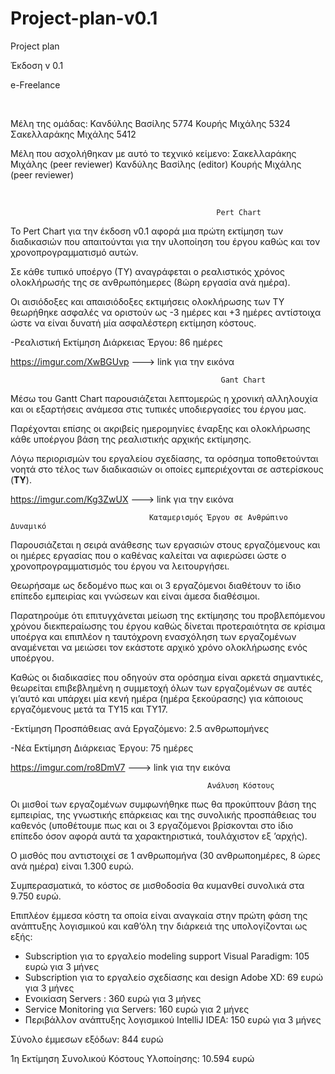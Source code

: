 # Project-plan-v0.1
Project plan

Έκδοση v 0.1


e-Freelance

 

Μέλη της ομάδας: 
Κανδύλης Βασίλης 5774
Κουρής Μιχάλης 5324
Σακελλαράκης Μιχάλης 5412

Μέλη που ασχολήθηκαν με αυτό το τεχνικό κείμενο:
Σακελλαράκης Μιχάλης (peer reviewer)
Κανδύλης Βασίλης (editor)
Κουρής Μιχάλης (peer reviewer)

 



                                                  Pert Chart 



Το Pert Chart  για την έκδοση v0.1 αφορά μια πρώτη εκτίμηση των διαδικασιών που απαιτούνται για την υλοποίηση του έργου καθώς και τον χρονοπρογραμματισμό αυτών.

Σε κάθε τυπικό υποέργο (ΤΥ) αναγράφεται ο ρεαλιστικός χρόνος ολοκλήρωσής της σε ανθρωπόημερες (8ώρη εργασία ανά ημέρα).

Οι αισιόδοξες και απαισιόδοξες εκτιμήσεις ολοκλήρωσης των ΤΥ θεωρήθηκε ασφαλές να οριστούν ως -3 ημέρες και +3 ημέρες αντίστοιχα ώστε να είναι δυνατή μία ασφαλέστερη εκτίμηση κόστους.



-Ρεαλιστική Εκτίμηση Διάρκειας Έργου: 86 ημέρες



https://imgur.com/XwBGUvp ---> link για την εικόνα




         

                                                   Gant Chart



Mέσω του Gantt Chart παρουσιάζεται λεπτομερώς η χρονική αλληλουχία και οι εξαρτήσεις ανάμεσα στις τυπικές υποδιεργασίες του έργου μας.

Παρέχονται επίσης οι ακριβείς ημερομηνίες έναρξης και ολοκλήρωσης κάθε υποέργου βάση της ρεαλιστικής αρχικής εκτίμησης.

Λόγω περιορισμών του εργαλείου σχεδίασης, τα ορόσημα τοποθετούνται νοητά στο τέλος των διαδικασιών οι οποίες εμπεριέχονται σε αστερίσκους (****ΤΥ****).


                   
                  
https://imgur.com/Kg3ZwUX ---> link για την εικόνα
         
                     
                  



                                   Καταμερισμός Έργου σε Ανθρώπινο Δυναμικό    




Παρουσιάζεται η σειρά ανάθεσης των εργασιών στους εργαζόμενους και οι ημέρες εργασίας που ο καθένας καλείται να αφιερώσει ώστε ο χρονοπρογραμματισμός του έργου να λειτουργήσει.


Θεωρήσαμε ως δεδομένο πως και οι 3 εργαζόμενοι διαθέτουν το ίδιο επίπεδο εμπειρίας και γνώσεων και είναι άμεσα διαθέσιμοι.


Παρατηρούμε ότι επιτυγχάνεται μείωση της εκτίμησης του προβλεπόμενου χρόνου διεκπεραίωσης του έργου καθώς δίνεται προτεραιότητα σε κρίσιμα υποέργα και επιπλέον η ταυτόχρονη ενασχόληση των εργαζομένων αναμένεται να μειώσει τον εκάστοτε αρχικό χρόνο ολοκλήρωσης ενός υποέργου.


Καθώς οι διαδικασίες που οδηγούν στα ορόσημα είναι αρκετά σημαντικές, θεωρείται επιβεβλημένη η συμμετοχή όλων των εργαζομένων σε αυτές γι’αυτό και υπάρχει μία κενή ημέρα (ημέρα ξεκούρασης) για κάποιους εργαζόμενους μετά τα ΤΥ15 και ΤΥ17.



-Εκτίμηση Προσπάθειας ανά Εργαζόμενο: 2.5 ανθρωπομήνες 

-Νέα Εκτίμηση Διάρκειας Έργου: 75 ημέρες



https://imgur.com/ro8DmV7 ---> link για την εικόνα





                                              
                                                Ανάλυση Κόστους  


Οι μισθοί των εργαζομένων συμφωνήθηκε πως θα προκύπτουν βάση της εμπειρίας, της γνωστικής επάρκειας και της συνολικής προσπάθειας του καθενός (υποθέτουμε πως και οι 3 εργαζόμενοι βρίσκονται στο ίδιο επίπεδο όσον αφορά αυτά τα χαρακτηριστικά, τουλάχιστον εξ ’αρχής).

Ο μισθός που αντιστοιχεί σε 1 ανθρωπομήνα (30 ανθρωποημέρες, 8 ώρες ανά ημέρα) είναι 1.300 ευρώ.

Συμπερασματικά, το κόστος σε μισθοδοσία θα κυμανθεί συνολικά στα 9.750 ευρώ.

Επιπλέον έμμεσα κόστη τα οποία είναι αναγκαία στην πρώτη φάση της ανάπτυξης λογισμικού και καθ’όλη την διάρκειά της  υπολογίζονται ως εξής:


-	Subscription για το εργαλείο modeling support Visual Paradigm: 105 ευρώ για 3 μήνες
-	Subscription για το εργαλείο σχεδίασης και design Adobe XD: 69 ευρώ για 3 μήνες
-	Ενοικίαση Servers : 360 ευρώ για 3 μήνες
-	Service Monitoring για Servers: 160 ευρώ για 2 μήνες
-	Περιβάλλον ανάπτυξης λογισμικού IntelliJ IDEA: 150 ευρώ για 3 μήνες


Σύνολο έμμεσων εξόδων:  844 ευρώ



1η Εκτίμηση Συνολικού Κόστους Υλοποίησης: 10.594 ευρώ

